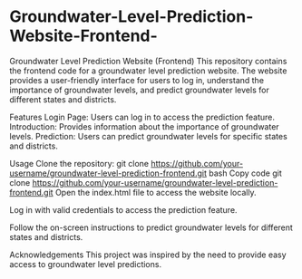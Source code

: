 # Groundwater-Level-Prediction-Website-Frontend-



Groundwater Level Prediction Website (Frontend)
This repository contains the frontend code for a groundwater level prediction website. The website provides a user-friendly interface for users to log in, understand the importance of groundwater levels, and predict groundwater levels for different states and districts.

Features
Login Page: Users can log in to access the prediction feature.
Introduction: Provides information about the importance of groundwater levels.
Prediction: Users can predict groundwater levels for specific states and districts.

Usage
Clone the repository: git clone https://github.com/your-username/groundwater-level-prediction-frontend.git
bash
Copy code
git clone https://github.com/your-username/groundwater-level-prediction-frontend.git
Open the index.html file to access the website locally.

Log in with valid credentials to access the prediction feature.

Follow the on-screen instructions to predict groundwater levels for different states and districts.


Acknowledgements
This project was inspired by the need to provide easy access to groundwater level predictions.
